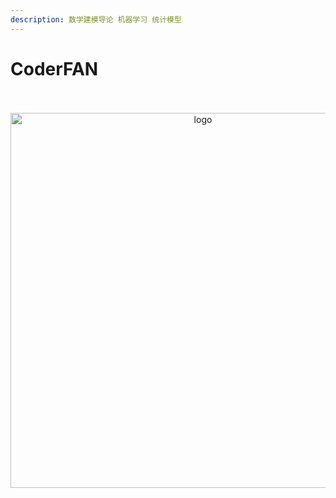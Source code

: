 ```yaml
---
description: 数学建模导论 机器学习 统计模型
---
```


# CoderFAN

<br />
<br />
<div align="center">

<img  src='/img/xf.jpeg' width="600" alt="logo" />
</div>
<br />
<br />
